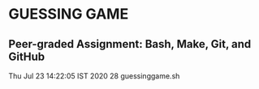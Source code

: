 # GUESSING GAME
## Peer-graded Assignment: Bash, Make, Git, and GitHub
Thu Jul 23 14:22:05 IST 2020
28 guessinggame.sh
